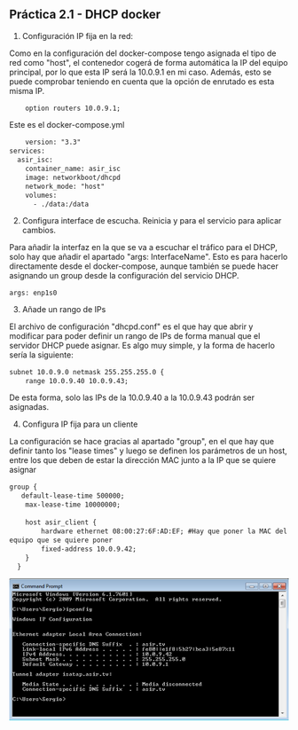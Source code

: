 ## Práctica 2.1 - DHCP docker

1. Configuración IP fija en la red:

Como en la configuración del docker-compose tengo asignada el tipo de red como "host", el contenedor cogerá de forma automática la IP del equipo principal, por lo que esta IP será la 10.0.9.1 en mi caso. Además, esto se puede comprobar teniendo en cuenta que la opción de enrutado es esta misma IP.

```
    option routers 10.0.9.1; 
```

Este es el docker-compose.yml

```
    version: "3.3"
services:
  asir_isc:
    container_name: asir_isc
    image: networkboot/dhcpd
    network_mode: "host"
    volumes:
      - ./data:/data
```

2. Configura interface de escucha. Reinicia y para el servicio para aplicar cambios.

Para añadir la interfaz en la que se va a escuchar el tráfico para el DHCP, solo hay que añadir el apartado "args: InterfaceName". Esto es para hacerlo directamente desde el docker-compose, aunque también se puede hacer asignando un group desde la configuración del servicio DHCP.

```
args: enp1s0
```

3. Añade un rango de IPs

El archivo de configuración "dhcpd.conf" es el que hay que abrir y modificar para poder definir un rango de IPs de forma manual que el servidor DHCP puede asignar. Es algo muy simple, y la forma de hacerlo sería la siguiente:

```
subnet 10.0.9.0 netmask 255.255.255.0 {    
    range 10.0.9.40 10.0.9.43;
```

De esta forma, solo las IPs de la 10.0.9.40 a la 10.0.9.43 podrán ser asignadas.

4. Configura IP fija para un cliente 

La configuración se hace gracias al apartado "group", en el que hay que definir tanto los "lease times" y luego se definen los parámetros de un host, entre los que deben de estar la dirección MAC junto a la IP que se quiere asignar

```
group {
   default-lease-time 500000;
    max-lease-time 10000000;

    host asir_client {
        hardware ethernet 08:00:27:6F:AD:EF; #Hay que poner la MAC del equipo que se quiere poner 
        fixed-address 10.0.9.42;
    } 
  }
```

![Imagen configuración DHCP hecha correctamente](jaja.png)
